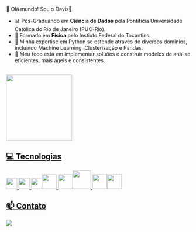 💫 Olá mundo! Sou o Davis💫 
- 📊 Pós-Graduando em <b>Ciência de Dados</b> pela Pontifícia Universidade Católica do Rio de Janeiro (PUC-Rio).
- 🔭 Formado em <b>Física</b>  pelo Instiuto Federal do Tocantins.
- 💭 Minha expertise em Python se estende através de diversos domínios, incluindo  Machine Learning, Clusterização e Pandas.
- 🎯 Meu foco está em implementar soluões e construir modelos de análise eficientes, mais ágeis e consistentes. 
<br/><br/>

<div >
<a href="https://github.com/Davisdenner">
<img loading="lazy" height="180em" src="https://github-readme-stats.vercel.app/api?username=Davisdenner&show_icons=true&theme=dark&include_all_commits=true&count_private=true"/>
</div>

## 💻 Tecnologias
  <img src="https://cdn.jsdelivr.net/gh/devicons/devicon@latest/icons/python/python-original.svg" width="30" height="30" /> <img src="https://cdn.jsdelivr.net/gh/devicons/devicon@latest/icons/keras/keras-original.svg" width="30" height="30" /> <img src="https://cdn.jsdelivr.net/gh/devicons/devicon@latest/icons/tensorflow/tensorflow-original.svg" width="30" height="30"  /><img src="https://cdn.jsdelivr.net/gh/devicons/devicon@latest/icons/streamlit/streamlit-plain-wordmark.svg" width="40" height="40"/>
  <img src="https://cdn.jsdelivr.net/gh/devicons/devicon@latest/icons/pandas/pandas-original-wordmark.svg" width="40" height="40"  /><img src="https://cdn.jsdelivr.net/gh/devicons/devicon@latest/icons/numpy/numpy-plain-wordmark.svg" width="50" height="50" /> 
  <img src="https://cdn.jsdelivr.net/gh/devicons/devicon@latest/icons/matplotlib/matplotlib-original.svg" width="40" height="40"/><img src="https://cdn.jsdelivr.net/gh/devicons/devicon@latest/icons/scikitlearn/scikitlearn-original.svg" width="40" height="40" />
          
          
           
          

  
          
    

 ##  📫 Contato



<a href="https://www.linkedin.com/in/davis-denner-costa-silva-4536a51b0/" target="_blank"><img loading="lazy" src="https://img.shields.io/badge/-LinkedIn-%230077B5?style=for-the-badge&logo=linkedin&logoColor=white" target="_blank"></a>   











